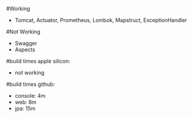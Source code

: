 #Working 
- Tomcat, Actuator, Prometheus, Lombok, Mapstruct, ExceptionHandler
  
#Not Working
- Swagger
- Aspects

#build times apple silicon:
- not working

#build times github:
- console: 4m
- web: 8m
- jpa: 15m